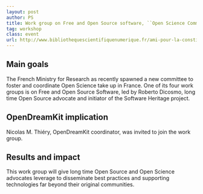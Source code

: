 ```yaml
---
layout: post
author: PS
title: Work group on Free and Open Source software, ``Open Science Committee'', French Ministry for Research 2018-08
tag: workshop
class: event
url: http://www.bibliothequescientifiquenumerique.fr/ami-pour-la-constitution-du-comite-pour-la-science-ouverte-coso/
---
```


## Main goals

 The French Ministry for Research as recently
spawned a new committee to foster and coordinate Open Science take up
in France. One of its four work groups is on Free and Open Source
Software, led by Roberto Dicosmo, long time Open Source advocate and
initiator of the Software Heritage project.

## OpenDreamKit implication

 Nicolas M. Thiéry, OpenDreamKit coordinator, was
invited to join the work group.

## Results and impact

 This work group will give long time Open
Source and Open Science advocates leverage to disseminate best
practices and supporting technologies far beyond their original
communities.

